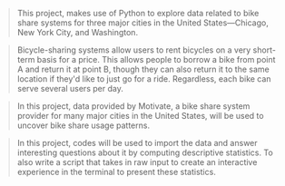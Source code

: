 >This project, makes use of Python to explore data related to bike share systems for three major cities in the United States—Chicago, New York City, and Washington. 

>Bicycle-sharing systems allow users to rent bicycles on a very short-term basis for a price. This allows people to borrow a bike from point A and return it at point B, though they can also return it to the same location if they'd like to just go for a ride. Regardless, each bike can serve several users per day.

>In this project, data provided by Motivate, a bike share system provider for many major cities in the United States, will be used to uncover bike share usage patterns.

>In this project, codes will be used to import the data and answer interesting questions about it by computing descriptive statistics. To also write a script that takes in raw input to create an interactive experience in the terminal to present these statistics.
    


